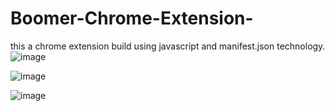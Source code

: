 # Boomer-Chrome-Extension-
this a chrome extension build using javascript and manifest.json technology.
![image](https://github.com/tush47/Boomer-Chrome-Extension-/assets/110597823/d43d4f49-e44c-4103-a7cd-212126ffcf86)


![image](https://github.com/tush47/Boomer-Chrome-Extension-/assets/110597823/02e4a931-049e-4445-9121-40f1a08be7f7)


![image](https://github.com/tush47/Boomer-Chrome-Extension-/assets/110597823/529f5cc1-6e14-4b30-8cc1-decc16a80b0e)
